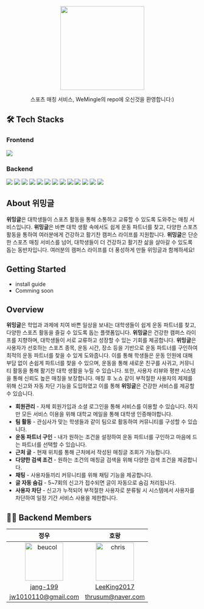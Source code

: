 <p align="center">
    <img src="https://github.com/WeMingle/WeMingle_CoreServer/assets/114158271/7341816f-ea8c-4682-93e8-cb284ecdf4fe" width="220" height="220">
</p>
<div align="center">
  스포츠 매칭 서비스, WeMingle의 repo에 오신것을 환영합니다:)
</div>

## 🛠 Tech Stacks

### Frontend
<div>
    <img src="https://img.shields.io/badge/React Natvie-61DAFB?style=flat-square&logo=React&logoColor=white">
</div>

### Backend
<div>
    <img src="https://img.shields.io/badge/JAVA-007396?style=flat-square&logo=java&logoColor=white">
    <img src="https://img.shields.io/badge/Gradle-02303A?style=flat-square&logo=Gradle&logoColor=white"/>
    <img src="https://img.shields.io/badge/Spring-6DB33F?style=flat-square&logo=Spring&logoColor=white"/>
    <img src="https://img.shields.io/badge/Spring Boot-6DB33F?style=flat-square&logo=Spring Boot&logoColor=white"/>
    <img src="https://img.shields.io/badge/Spring Security-6DB33F?style=flat-square&logo=Spring Security&logoColor=white"/>
    <img src="https://img.shields.io/badge/Redis-FF4438?style=flat-square&logo=redis&logoColor=white"/>
    <img src="https://img.shields.io/badge/RabbitMQ-FF6600?style=flat-square&logo=rabbitmq&logoColor=white"/>
    <img src="https://img.shields.io/badge/JUnit5-25A162?style=flat-square&logo=JUnit5&logoColor=white"/>
    <img src="https://img.shields.io/badge/MySQL-4479A1?style=flat-square&logo=MySQL&logoColor=white"/>
    <img src="https://img.shields.io/badge/ApacheJmeter-D22128?style=flat-square&logo=ApacheJmeter&logoColor=white"/>
    <img src="https://img.shields.io/badge/Git-F05032?style=flat-square&logo=git&logoColor=white"/>
    <img src="https://img.shields.io/badge/Github-181717?style=flat-square&logo=github&logoColor=white"/>
    <img src="https://img.shields.io/badge/GithubActions-2088FF?style=flat-square&logo=githubactions&logoColor=white"/>
</div>


## About 위밍글

**위밍글**은 대학생들이 스포츠 활동을 통해 소통하고 교류할 수 있도록 도와주는 매칭 서비스입니다. **위밍글**은 바쁜 대학 생활 속에서도 쉽게 운동 파트너를 찾고, 다양한 스포츠 활동을 통하여 여러분에게 건강하고 활기찬 캠퍼스 라이프를 지원합니다. **위밍글**은 단순한 스포츠 매칭 서비스를 넘어, 대학생들이 더 건강하고 활기찬 삶을 살아갈 수 있도록 돕는 동반자입니다. 여러분의 캠퍼스 라이프를 더 풍성하게 만들 위밍글과 함께하세요!


## Getting Started
 * install guide
 * Comming soon
 
## Overview
**위밍글**은 학업과 과제에 치여 바쁜 일상을 보내는 대학생들이 쉽게 운동 파트너를 찾고, 다양한 스포츠 활동을 즐길 수 있도록 돕는 플랫폼입니다. **위밍글**은 건강한 캠퍼스 라이프를 지향하며, 대학생들이 서로 교류하고 성장할 수 있는 기회를 제공합니다. **위밍글**은 사용자가 선호하는 스포츠 종목, 운동 시간, 장소 등을 기반으로 운동 파트너를 구인하여 최적의 운동 파트너를 찾을 수 있게 도와줍니다. 이를 통해 학생들은 운동 인원에 대해 부담 없이 손쉽게 파트너를 찾을 수 있으며, 운동을 통해 새로운 친구를 사귀고, 커뮤니티 활동을 통해 활기찬 대학 생활을 누릴 수 있습니다. 또한, 사용자 리뷰와 평판 시스템을 통해 신뢰도 높은 매칭을 보장합니다. 매칭 후 노쇼 같이 부적절한 사용자의 제제를 위해 신고와 자동 차단 기능을 도입하였고 이를 통해 **위밍글**은 건강한 서비스를 제공할 수 있습니다.

* **회원관리** - 자체 회원가입과 소셜 로그인을 통해 서비스를 이용할 수 있습니다. 하지만 모든 서비스 이용을 위해 대학교 메일을 통해 대학생 인증해야합니다.
* **팀 활동** - 관심사가 맞는 학생들과 같이 팀으로 활동하여 커뮤니티를 구성할 수 있습니다.
* **운동 파트너 구인** - 내가 원하는 조건을 설정하여 운동 파트너를 구인하고 마음에 드는 파트너를 선택할 수 있습니다.
* **근처 글** - 현재 위치를 통해 근처에서 작성된 매칭글 조회가 가능합니다.
* **다양한 검색 조건** - 원하는 조건의 매칭글 검색을 위해 다양한 검색 조건을 제공합니다.
* **채팅** - 사용자들끼리 커뮤니티를 위해 채팅 기능을 제공합니다.
* **글 자동 숨김** - 5~7회의 신고가 접수되면 글이 자동으로 숨김 처리됩니다.
* **사용자 차단** - 신고가 누적되어 부적절한 사용자로 분류될 시 시스템에서 사용자를 차단하여 일정 기간 서비스 사용을 제한합니다.


## 🙇🏻 Backend Members

|정우|호왕|
|:-:|:--:|
|<img src="https://avatars.githubusercontent.com/u/68003036?v=4" alt="beucol" width="100" height="100">|<img src="https://avatars.githubusercontent.com/u/114158271?v=4" alt="chris" width="100" height="100">|
|[jang-199](https://github.com/jang-199)|[LeeKing2017](https://github.com/LeeKing2017)|
|jw1010110@gmail.com|thrusum@naver.com|

